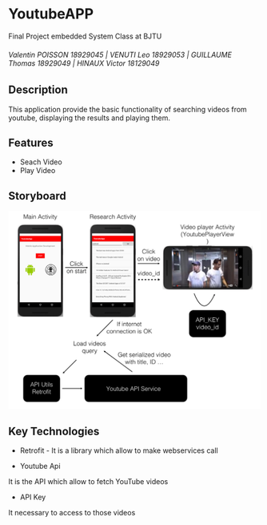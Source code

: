 # YoutubeAPP
Final Project embedded System Class at BJTU

###### Valentin POISSON 18929045 | VENUTI Leo 18929053 | GUILLAUME Thomas 18929049 | HINAUX Victor 18129049

## Description
This application provide the basic functionality of searching videos from youtube, displaying the results and playing them.

## Features
- Seach Video
- Play Video

## Storyboard

![alt text](https://github.com/Valent1Poisson/YoutubeAPP/blob/master/storyboard.png)

## Key Technologies

- Retrofit -
It is a library which allow to make webservices call

- Youtube Api

It is the API which allow to fetch YouTube videos

- API Key

It necessary to access to those videos
